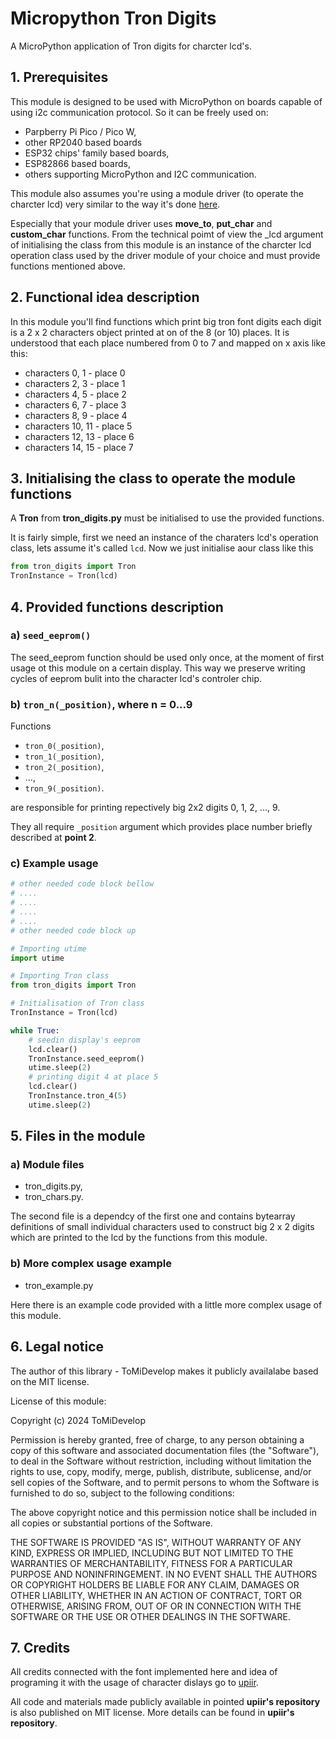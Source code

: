 # Micropython Tron Digits
A MicroPython application of Tron digits for charcter lcd's.

## 1. Prerequisites

This module is designed to be used with MicroPython on boards capable of using i2c communication protocol. So it can be freely used on: 

- Parpberry Pi Pico / Pico W,
- other RP2040 based boards
- ESP32 chips' family based boards,
- ESP82866 based boards,
- others supporting MicroPython and I2C communication.

This module also assumes you're using a module driver (to operate the charcter lcd) very similar to the way it's
done [here](https://github.com/open-sorcerer64/i2c-lcd-pico).

Especially that your module driver uses **move_to**, **put_char** and **custom_char** functions.
From the technical poimt of view the _lcd argument of initialising the class from this module is an instance
of the charcter lcd operation class used by the driver module of your choice and must provide functions mentioned
above.

## 2. Functional idea description
In this module you'll find functions which print big tron font digits
each digit is a 2 x 2 characters object printed at on of the 8 (or 10) places.
It is understood that each place numbered from 0 to 7 and mapped on x axis like this:

- characters 0,  1  - place 0
- characters 2,  3  - place 1
- characters 4,  5  - place 2
- characters 6,  7  - place 3
- characters 8,  9  - place 4
- characters 10, 11 - place 5
- characters 12, 13 - place 6
- characters 14, 15 - place 7

## 3. Initialising the class to operate the module functions

A **Tron** from **tron_digits.py** must be initialised to use the provided functions.

It is fairly simple, first we need an instance of the charaters lcd's operation class, lets assume it's called ```lcd```. Now we just initialise aour class like this

``` python
from tron_digits import Tron
TronInstance = Tron(lcd)
```

## 4. Provided functions description

### a) ```seed_eeprom()```

The seed_eeprom function should be used only once, at the moment of first usage ot this module on a certain display. This way we preserve writing cycles of eeprom bulit into the character lcd's controler chip.

### b) ```tron_n(_position)```, where n = 0...9

Functions
- ```tron_0(_position)```,
- ```tron_1(_position)```,
- ```tron_2(_position)```, 
- ...,
- ```tron_9(_position)```.
 
are responsible for printing repectively big 2x2 digits 0, 1, 2, ..., 9.

They all require ```_position``` argument which provides place number briefly described at **point 2**.

### c) Example usage

``` python
# other needed code block bellow
# ....
# ....
# ....
# ....
# other needed code block up

# Importing utime
import utime

# Importing Tron class
from tron_digits import Tron

# Initialisation of Tron class
TronInstance = Tron(lcd)

while True:
    # seedin display's eeprom
    lcd.clear()
    TronInstance.seed_eeprom()
    utime.sleep(2)
    # printing digit 4 at place 5
    lcd.clear()
    TronInstance.tron_4(5)
    utime.sleep(2)
```

## 5. Files in the module

### a) Module files

- tron_digits.py,
- tron_chars.py.
 
The second file is a dependcy of the first one and contains bytearray definitions of small individual characters
used to construct big 2 x 2 digits which are printed to the lcd by the functions from this module.

### b) More complex usage example

- tron_example.py

Here there is an example code provided with a little more complex usage of this module.

## 6. Legal notice

The author of this library - ToMiDevelop makes it publicly availalabe based on the MIT license.

License of this module:

Copyright (c) 2024 ToMiDevelop

Permission is hereby granted, free of charge, to any person obtaining a copy
of this software and associated documentation files (the "Software"), to deal
in the Software without restriction, including without limitation the rights
to use, copy, modify, merge, publish, distribute, sublicense, and/or sell
copies of the Software, and to permit persons to whom the Software is
furnished to do so, subject to the following conditions:

The above copyright notice and this permission notice shall be included in all
copies or substantial portions of the Software.

THE SOFTWARE IS PROVIDED "AS IS", WITHOUT WARRANTY OF ANY KIND, EXPRESS OR
IMPLIED, INCLUDING BUT NOT LIMITED TO THE WARRANTIES OF MERCHANTABILITY,
FITNESS FOR A PARTICULAR PURPOSE AND NONINFRINGEMENT. IN NO EVENT SHALL THE
AUTHORS OR COPYRIGHT HOLDERS BE LIABLE FOR ANY CLAIM, DAMAGES OR OTHER
LIABILITY, WHETHER IN AN ACTION OF CONTRACT, TORT OR OTHERWISE, ARISING FROM,
OUT OF OR IN CONNECTION WITH THE SOFTWARE OR THE USE OR OTHER DEALINGS IN THE
SOFTWARE.

## 7. Credits
 
All credits connected with the font implemented here and idea of programing it with the usage
of character dislays go to [upiir](https://github.com/upiir/character_display_big_digits).

All code and materials made publicly available in pointed **upiir's repository** is also published on MIT license.
More details can be found in **upiir's repository**.
